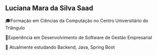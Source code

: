 ## Luciana Mara da Silva Saad

🎓Formação em Ciências da Computação no Centro Universitário do Triângulo

💼Experiência em Desenvolvimento de Software de Gestão Empresarial

🚀 Atualmente estudando Backend, Java, Spring Boot
